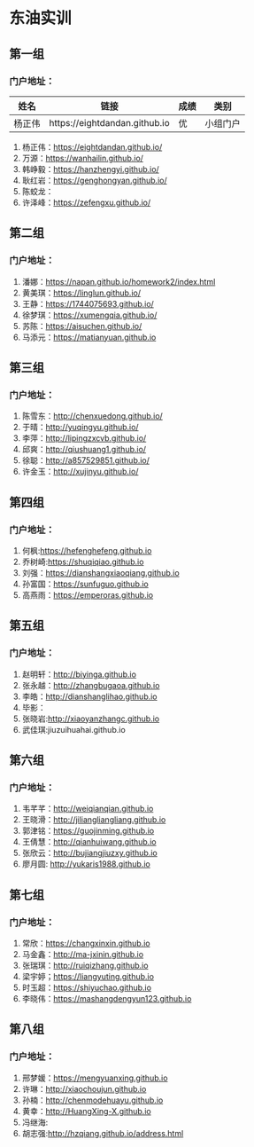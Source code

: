 # 东油实训

## 第一组

### 门户地址：
<table>
    <thead>
        <tr>
            <th>姓名</th>
            <th>链接</th>
            <th>成绩</th>
            <th>类别</th>
        </tr>
    </thead>
    <tbody>
        <tr>
            <td>杨正伟</td>
            <td>https://eightdandan.github.io</td>
            <td>优</td>
            <td>小组门户</td>
        </tr>
    </tbody>
</table>

1. 杨正伟：https://eightdandan.github.io/
2. 万源：https://wanhailin.github.io/
3. 韩峥毅：https://hanzhengyi.github.io/
4. 耿红岩：https://genghongyan.github.io/
5. 陈蛟龙：
6. 许泽峰：https://zefengxu.github.io/

## 第二组

### 门户地址：

1. 潘娜：https://napan.github.io/homework2/index.html
2. 黄美琪：https://linglun.github.io/
3. 王静：https://1744075693.github.io/
4. 徐梦琪：https://xumengqia.github.io/
5. 苏陈：https://aisuchen.github.io/
6. 马添元：https://matianyuan.github.io

## 第三组

### 门户地址：

1. 陈雪东：http://chenxuedong.github.io/
2. 于晴：http://yuqingyu.github.io/
3. 李萍：http://lipingzxcvb.github.io/
4. 邱爽：http://qiushuang1.github.io/
5. 徐聪：http://a857529851.github.io/
6. 许金玉：http://xujinyu.github.io/

## 第四组

### 门户地址：

1. 何枫:https://hefenghefeng.github.io
2. 乔树崎:https://shuqiqiao.github.io
3. 刘强：https://dianshangxiaoqiang.github.io
4. 孙富国：https://sunfuguo.github.io
5. 高燕雨：https://emperoras.github.io

## 第五组

### 门户地址：

1. 赵明轩：http://biyinga.github.io
2. 张永越：http://zhangbugaoa.github.io
3. 李皓：http://dianshanglihao.github.io
4. 毕影：
5. 张晓岩:http://xiaoyanzhangc.github.io
6. 武佳琪:jiuzuihuahai.github.io

## 第六组

### 门户地址：

1. 韦芊芊：http://weiqianqian.github.io 
2. 王晓滑：http://jiliangliangliang.github.io
3. 郭津铭：https://guojinming.github.io
4. 王倩慧：http://qianhuiwang.github.io
5. 张欣云：http://bujiangjiuzxy.github.io
6. 廖月圆: http://yukaris1988.github.io

## 第七组

### 门户地址：

1. 常欣：https://changxinxin.github.io
2. 马金鑫：http://ma-jxinin.github.io
3. 张瑞琪：http://ruiqizhang.github.io
4. 梁宇婷；https://liangyuting.github.io
5. 时玉超：https://shiyuchao.github.io
6. 李晓伟：https://mashangdengyun123.github.io

## 第八组

### 门户地址：

1. 邢梦媛：https://mengyuanxing.github.io
2. 许琳：http://xiaochoujun.github.io
3. 孙楠：http://chenmodehuayu.github.io
4. 黄幸：http://HuangXing-X.github.io
5. 冯继海:
6. 胡志强:http://hzqiang.github.io/address.html
